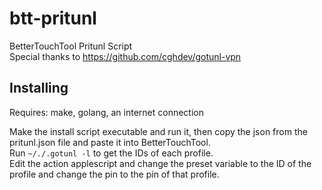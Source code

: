 # btt-pritunl
BetterTouchTool Pritunl Script  
Special thanks to https://github.com/cghdev/gotunl-vpn  

## Installing  
Requires: make, golang, an internet connection  

Make the install script executable and run it, then copy the json from the pritunl.json file and paste it into BetterTouchTool.   
Run `~/./.gotunl -l` to get the IDs of each profile.  
Edit the action applescript and change the preset variable to the ID of the profile and change the pin to the pin of that profile.  
